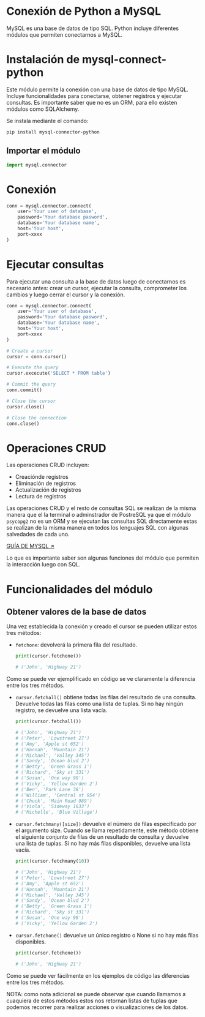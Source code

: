 # Conexión de Python a MySQL

MySQL es una base de datos de tipo SQL. Python incluye diferentes módulos que permiten conectarnos a MySQL.

# Instalación de mysql-connect-python

Este módulo permite la conexión con una base de datos de tipo MySQL. Incluye funcionalidades para conectarse, obtener registros y ejecutar consultas. Es importante saber que no es un ORM, para ello existen módulos como SQLAlchemy.

Se instala mediante el comando:
```shell 
pip install mysql-connector-python
```

## Importar el módulo

```python
import mysql.connector
```

# Conexión

```python
conn = mysql.connector.connect(
    user='Your user of database',
    password='Your database pasword',
    database='Your database name',
    host='Your host',
    port=xxxx
)
```

# Ejecutar consultas

Para ejecutar una consulta a la base de datos luego de conectarnos es necesario antes: crear un cursor, ejecutar la consulta, comprometer los cambios y luego cerrar el cursor y la conexión.

```python
conn = mysql.connector.connect(
    user='Your user of database',
    password='Your database pasword',
    database='Your database name',
    host='Your host',
    port=xxxx
)

# Create a cursor
cursor = conn.cursor()

# Execute the query
cursor.excecute('SELECT * FROM table')

# Commit the query
conn.commit()

# Close the cursor
cursor.close()

# Close the connection
conn.close()
```


# Operaciones CRUD

Las operaciones CRUD incluyen:
* Creaciónde registros
* Eliminación de registros
* Actualización de registros
* Lectura de registros

Las operaciones CRUD y el resto de consultas SQL se realizan de la misma manera que el la terminal o adminstrador de PostreSQL ya que el módulo `psycopg2` no es un ORM y se ejecutan las consultas SQL directamente estas se realizan de la misma manera en todos los lenguajes SQL con algunas salvedades de cada uno. 

[GUÍA DE MYSQL ↗](https://github.com/AntuBoccalandro/Databases)

Lo que es importante saber son algunas funciones del módulo que permiten la interacción luego con SQL.

# Funcionalidades del módulo

## Obtener valores de la base de datos

Una vez establecida la conexión y creado el cursor se pueden utilizar estos tres métodos:

* `fetchone`: devolverá la primera fila del resultado.
  
    ```python
    print(cursor.fetchone())
    
    # ('John', 'Highway 21')
    ```

Como se puede ver ejemplificado en código se ve claramente la diferencia entre los tres métodos.

* `cursor.fetchall()` obtiene todas las filas del resultado de una consulta. Devuelve todas las filas como una lista de tuplas. Si no hay ningún registro, se devuelve una lista vacía.
  
    ```python
    print(cursor.fetchall())
    
    # ('John', 'Highway 21')
    # ('Peter', 'Lowstreet 27')
    # ('Amy', 'Apple st 652')
    # ('Hannah', 'Mountain 21')
    # ('Michael', 'Valley 345')
    # ('Sandy', 'Ocean blvd 2')
    # ('Betty', 'Green Grass 1')
    # ('Richard', 'Sky st 331')
    # ('Susan', 'One way 98')
    # ('Vicky', 'Yellow Garden 2')
    # ('Ben', 'Park Lane 38')
    # ('William', 'Central st 954')
    # ('Chuck', 'Main Road 989')
    # ('Viola', 'Sideway 1633')
    # ('Michelle', 'Blue Village') 
    ```

* `cursor.fetchmany([size])` devuelve el número de filas especificado por el argumento size. Cuando se llama repetidamente, este método obtiene el siguiente conjunto de filas de un resultado de consulta y devuelve una lista de tuplas. Si no hay más filas disponibles, devuelve una lista vacía.
  
    ```python
    print(cursor.fetchmany(10))
    
    # ('John', 'Highway 21')
    # ('Peter', 'Lowstreet 27')
    # ('Amy', 'Apple st 652')
    # ('Hannah', 'Mountain 21')
    # ('Michael', 'Valley 345')
    # ('Sandy', 'Ocean blvd 2')
    # ('Betty', 'Green Grass 1')
    # ('Richard', 'Sky st 331')
    # ('Susan', 'One way 98')
    # ('Vicky', 'Yellow Garden 2')
    ```


* `cursor.fetchone()` devuelve un único registro o None si no hay más filas disponibles.
    ```python
    print(cursor.fetchone())
    
    # ('John', 'Highway 21')
    ```

Como se puede ver fácilmente en los ejemplos de código las diferencias entre los tres métodos.

NOTA: como nota adicional se puede observar que cuando llamamos a cuaquiera de estos métodos estos nos retornan listas de tuplas que podemos recorrer para realizar acciones o visualizaciones de los datos.
